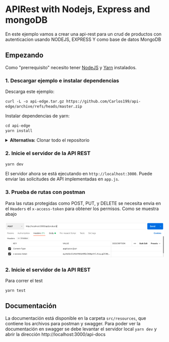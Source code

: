# APIRest with Nodejs, Express and mongoDB

En este ejemplo vamos a crear una api-rest para un crud de productos con autenticacion usando NODEJS, EXPRESS Y como base de datos MongoDB

## Empezando

Como "prerrequisito" necesito tener [NodeJS](https://nodejs.org) y [Yarn](https://classic.yarnpkg.com/lang/en/docs/install) instalados.

### 1. Descargar ejemplo e instalar dependencias

Descarga este ejemplo:

```
curl -L -o api-edge.tar.gz https://github.com/Carlos199/api-edge/archive/refs/heads/master.zip
```

Instalar dependencias de yarn:

```
cd api-edge
yarn install
```

<details><summary><strong>Alternativa:</strong> Clonar todo el repositorio</summary>

Clona este repositorio:

```
git clone https://github.com/Carlos199/api-edge.git
```

Instalar dependencias de yarn:

```
cd api-edge
yarn install
```

</details>

### 2. Inicie el servidor de la API REST

```
yarn dev
```

El servidor ahora se está ejecutando en `http://localhost:3000`. Puede enviar las solicitudes de API implementadas en `app.js`.

### 3. Prueba de rutas con postman

Para las rutas protegidas como POST, PUT, y DELETE se necesita envia en el `Headers` el `x-access-token` para obtener los permisos. Como se muestra abajo

![Screenshot](postman.png)

### 2. Inicie el servidor de la API REST

Para correr el test

```
yarn test
```

## Documentación

La documentación está disponible en la carpeta `src/resources`, que contiene los archivos para postman y swagger.
Para poder ver la documentación en swagger se debe levantar el servidor local `yarn dev` y abrir la dirección http://localhost:3000/api-docs
